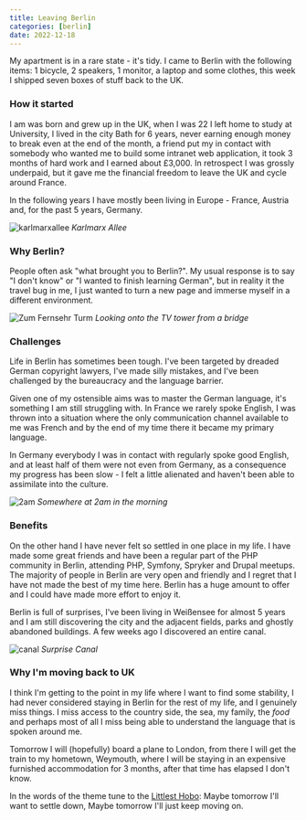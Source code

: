 ```yaml
--- 
title: Leaving Berlin
categories: [berlin]
date: 2022-12-18
---
```


My apartment is in a rare state - it's tidy. I came to Berlin with the
following items: 1 bicycle, 2 speakers, 1 monitor, a laptop and some
clothes, this week I shipped seven boxes of stuff back to the UK.

### How it started

I am was born and grew up in the UK, when I was 22 I left home to study at
University, I lived in the city Bath for 6 years, never earning enough money
to break even at the end of the month, a friend put my in contact with
somebody who wanted me to build some intranet web application, it took 3 months of hard work
and I earned about £3,000. In retrospect I was grossly underpaid, but it gave
me the financial freedom to leave the UK and cycle around France.

In the following years I have mostly been living in Europe - France,
Austria and, for the past 5 years, Germany.

![karlmarxallee](/images/2022-12-18/1.jpg)
*Karlmarx Allee*

### Why Berlin?

People often ask "what brought you to Berlin?". My usual response is to say "I
don't know" or "I wanted to finish learning German", but in reality it the
travel bug in me, I just wanted to turn a new page and immerse myself in a
different environment.

![Zum Fernsehr Turm](/images/2022-12-18/2.jpg)
*Looking onto the TV tower from a bridge*

### Challenges

Life in Berlin has sometimes been tough. I've been targeted by dreaded German
copyright lawyers, I've made silly mistakes, and I've been challenged by the
bureaucracy and the language barrier.

Given one of my ostensible aims was to master the German language, it's
something I am still struggling with. In France we rarely spoke English, I was
thrown into a situation where the only communication channel available to me
was French and by the end of my time there it became my primary language. 

In Germany everybody I was in contact with regularly spoke good English, and
at least half of them were not even from Germany, as a consequence my progress
has been slow - I felt a little alienated and haven't been able to
assimilate into the culture.

![2am](/images/2022-12-18/3.jpg)
*Somewhere at 2am in the morning*

### Benefits

On the other hand I have never felt so settled in one place in my life. I have
made some great friends and have been a regular part of the PHP community in
Berlin, attending PHP, Symfony, Spryker and Drupal meetups. The majority of
people in Berlin are very open and friendly and I regret that I have not made
the best of my time here. Berlin has a huge amount to offer and I could have
made more effort to enjoy it.

Berlin is full of surprises, I've been living in Weißensee for almost 5 years
and I am still discovering the city and the adjacent fields, parks and
ghostly abandoned buildings. A few weeks ago I discovered an entire canal.

![canal](/images/2022-12-18/4.jpg)
*Surprise Canal*

### Why I'm moving back to UK

I think I'm getting to the point in my life where I want to find some
stability, I had never considered staying in Berlin for the rest of my life,
and I genuinely miss things. I miss access to the country side, the sea, my
family, the _food_ and perhaps most of all I miss being able to understand the language
that is spoken around me.

Tomorrow I will (hopefully) board a plane to London, from there I will get the
train to my hometown, Weymouth, where I will be staying in an expensive
furnished accommodation for 3 months, after that time has elapsed I don't know.

In the words of the theme tune to the [Littlest Hobo](https://en.wikipedia.org/wiki/The_Littlest_Hobo): Maybe tomorrow I'll want to settle down,
Maybe tomorrow I'll just keep moving on.
